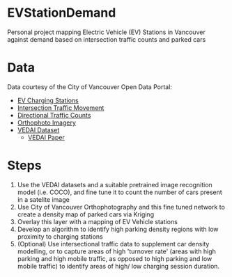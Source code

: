 # EVStationDemand
Personal project mapping Electric Vehicle (EV) Stations in Vancouver against demand based on intersection traffic counts and parked cars

# Data

Data courtesy of the City of Vancouver Open Data Portal:

- [EV Charging Stations](https://opendata.vancouver.ca/explore/dataset/electric-vehicle-charging-stations/information/)
- [Intersection Traffic Movement](https://opendata.vancouver.ca/explore/dataset/intersection-traffic-movement-counts/information/)
- [Directional Traffic Counts](https://opendata.vancouver.ca/explore/dataset/directional-traffic-count-locations/information/)
- [Orthophoto Imagery](https://opendata.vancouver.ca/explore/dataset/orthophoto-imagery-2022/information/)
- [VEDAI Dataset](https://downloads.greyc.fr/vedai/)
  - [VEDAI Paper](https://hal.science/hal-01122605v2/document)
  
# Steps

1. Use the VEDAI datasets and a suitable pretrained image recognition model (i.e. COCO), and fine tune it to count the number of cars present in a satelite image
2. Use City of Vancouver Orthophotography and this fine tuned network to create a density map of parked cars via Kriging
3. Overlay this layer with a mapping of EV Vehicle stations
4. Develop an algorithm to identify high parking density regions with low proximity to charging stations
5. (Optional) Use intersectional traffic data to supplement car density modelling, or to capture areas of high 'turnover rate' (areas with high parking and high mobile traffic, as opposed to high parking and low mobile traffic) to identify areas of high/ low charging session duration. 
